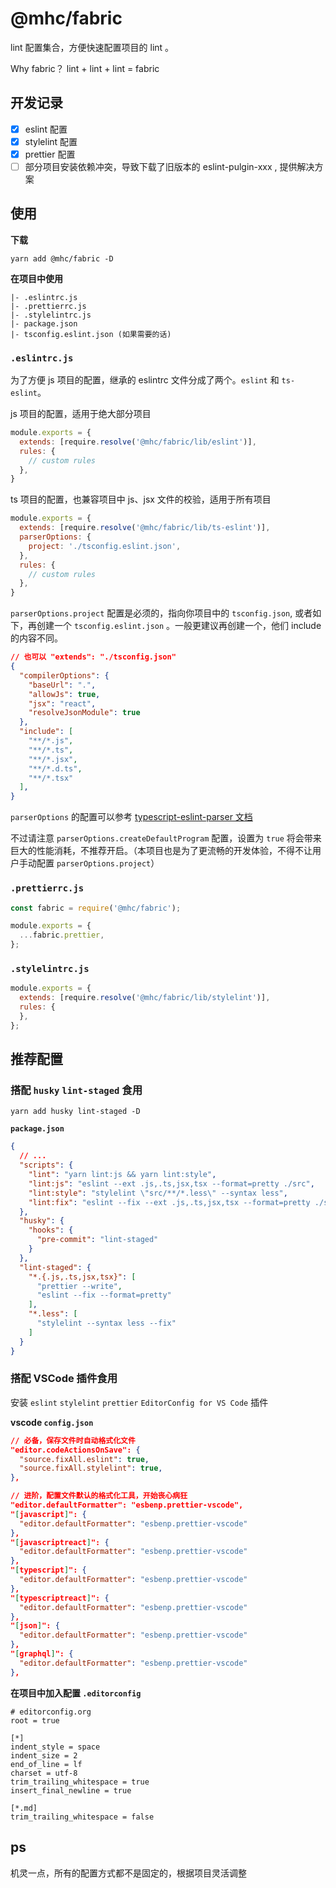 # @mhc/fabric

lint 配置集合，方便快速配置项目的 lint 。

Why fabric？
lint + lint + lint = fabric

## 开发记录

- [x] eslint 配置
- [x] stylelint 配置
- [x] prettier 配置
- [ ] 部分项目安装依赖冲突，导致下载了旧版本的 eslint-pulgin-xxx , 提供解决方案

## 使用

**下载**

```shell
yarn add @mhc/fabric -D
```

**在项目中使用**

```
|- .eslintrc.js
|- .prettierrc.js
|- .stylelintrc.js
|- package.json
|- tsconfig.eslint.json (如果需要的话)
```

### `.eslintrc.js`

为了方便 js 项目的配置，继承的 eslintrc 文件分成了两个。`eslint` 和 `ts-eslint`。



js 项目的配置，适用于绝大部分项目

```javascript
module.exports = {
  extends: [require.resolve('@mhc/fabric/lib/eslint')],
  rules: {
    // custom rules
  },
}
```

ts 项目的配置，也兼容项目中 js、jsx 文件的校验，适用于所有项目

```javascript
module.exports = {
  extends: [require.resolve('@mhc/fabric/lib/ts-eslint')],
  parserOptions: {
    project: './tsconfig.eslint.json',
  },
  rules: {
    // custom rules
  },
}
```

`parserOptions.project` 配置是必须的，指向你项目中的 `tsconfig.json`, 或者如下，再创建一个 `tsconfig.eslint.json` 。一般更建议再创建一个，他们 include 的内容不同。

```json
// 也可以 "extends": "./tsconfig.json"
{
  "compilerOptions": {
    "baseUrl": ".",
    "allowJs": true,
    "jsx": "react",
    "resolveJsonModule": true
  },
  "include": [
    "**/*.js",
    "**/*.ts",
    "**/*.jsx",
    "**/*.d.ts",
    "**/*.tsx"
  ],
}
```

`parserOptions` 的配置可以参考 [typescript-eslint-parser 文档](https://github.com/typescript-eslint/typescript-eslint/tree/master/packages/parser#configuration)

不过请注意 `parserOptions.createDefaultProgram` 配置，设置为 `true` 将会带来巨大的性能消耗，不推荐开启。（本项目也是为了更流畅的开发体验，不得不让用户手动配置 `parserOptions.project`）


### `.prettierrc.js`

```javascript
const fabric = require('@mhc/fabric');

module.exports = {
  ...fabric.prettier,
};
```

### `.stylelintrc.js`

```javascript
module.exports = {
  extends: [require.resolve('@mhc/fabric/lib/stylelint')],
  rules: {
  },
};
```

## 推荐配置

### 搭配 `husky` `lint-staged` 食用

```shell
yarn add husky lint-staged -D
```

**`package.json`**

```json
{
  // ...
  "scripts": {
    "lint": "yarn lint:js && yarn lint:style",
    "lint:js": "eslint --ext .js,.ts,jsx,tsx --format=pretty ./src",
    "lint:style": "stylelint \"src/**/*.less\" --syntax less",
    "lint:fix": "eslint --fix --ext .js,.ts,jsx,tsx --format=pretty ./src && stylelint --fix \"src/**/*.less\" --syntax less"
  },
  "husky": {
    "hooks": {
      "pre-commit": "lint-staged"
    }
  },
  "lint-staged": {
    "*.{.js,.ts,jsx,tsx}": [
      "prettier --write",
      "eslint --fix --format=pretty"
    ],
    "*.less": [
      "stylelint --syntax less --fix"
    ]
  }
}
```

### 搭配 VSCode 插件食用

安装 `eslint` `stylelint` `prettier`  `EditorConfig for VS Code` 插件


**vscode `config.json`**

```json
// 必备，保存文件时自动格式化文件
"editor.codeActionsOnSave": {
  "source.fixAll.eslint": true,
  "source.fixAll.stylelint": true,
},

// 进阶，配置文件默认的格式化工具，开始丧心病狂
"editor.defaultFormatter": "esbenp.prettier-vscode",
"[javascript]": {
  "editor.defaultFormatter": "esbenp.prettier-vscode"
},
"[javascriptreact]": {
  "editor.defaultFormatter": "esbenp.prettier-vscode"
},
"[typescript]": {
  "editor.defaultFormatter": "esbenp.prettier-vscode"
},
"[typescriptreact]": {
  "editor.defaultFormatter": "esbenp.prettier-vscode"
},
"[json]": {
  "editor.defaultFormatter": "esbenp.prettier-vscode"
},
"[graphql]": {
  "editor.defaultFormatter": "esbenp.prettier-vscode"
},

```

**在项目中加入配置 `.editorconfig`**

```
# editorconfig.org
root = true

[*]
indent_style = space
indent_size = 2
end_of_line = lf
charset = utf-8
trim_trailing_whitespace = true
insert_final_newline = true

[*.md]
trim_trailing_whitespace = false
```

## ps

机灵一点，所有的配置方式都不是固定的，根据项目灵活调整
